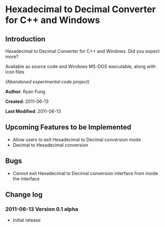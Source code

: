 Hexadecimal to Decimal Converter for C++ and Windows
=====

Introduction
------------

Hexadecimal to Decimal Converter for C++ and Windows. Did you expect more?

Available as source code and Windows MS-DOS executable, along with icon files

*(Abandoned experimental code project)*

**Author**: Ryan Fung

**Created**: 2011-06-13

**Last Modified**: 2011-06-13


Upcoming Features to be Implemented
-----------------------------------
* Allow users to exit Hexadecimal to Decimal conversion mode
* Decimal to Hexadecimal conversion


Bugs
----
* Cannot exit Hexadecimal to Decimal conversion interface from inside the interface


Change log
----------
### 2011-06-13 Version 0.1 alpha
* Initial release